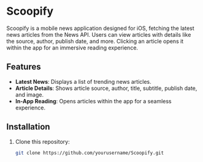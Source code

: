 # Scoopify

Scoopify is a mobile news application designed for iOS, fetching the latest news articles from the News API. Users can view articles with details like the source, author, publish date, and more. Clicking an article opens it within the app for an immersive reading experience.

## Features
- **Latest News**: Displays a list of trending news articles.
- **Article Details**: Shows article source, author, title, subtitle, publish date, and image.
- **In-App Reading**: Opens articles within the app for a seamless experience.
  
## Installation
1. Clone this repository:
   ```bash
   git clone https://github.com/yourusername/Scoopify.git
